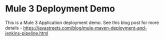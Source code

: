 # Mule 3 Deployment Demo

This is a Mule 3 Application deployment demo. See this blog post for more details  - https://javastreets.com/blog/mule-maven-deployment-and-jenkins-pipeline.html

